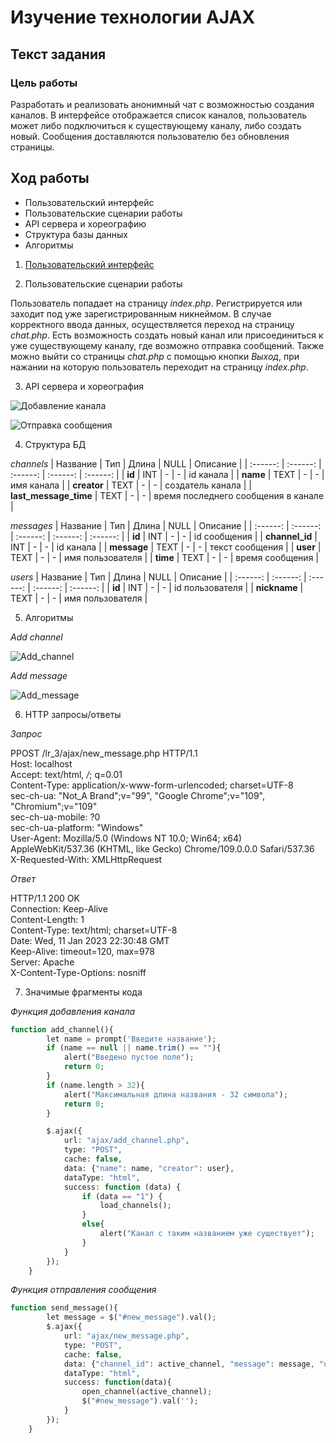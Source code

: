 # Изучение технологии AJAX
## Текст задания
### Цель работы
Разработать и реализовать анонимный чат с возможностью создания каналов. В интерфейсе отображается список каналов, пользователь может либо подключиться к существующему каналу, либо создать новый. Сообщения доставляются пользователю без обновления страницы.
## Ход работы
- Пользовательский интерфейс
- Пользовательские сценарии работы
- API сервера и хореографию
- Структура базы данных
- Алгоритмы
1) [Пользовательский интерфейс](https://www.figma.com/file/6JGrp8VtBSu5qRGHfv6nN0/IS_lr_3?node-id=0%3A1&t=V3942LTOOiHZmebx-1)

2) Пользовательские сценарии работы

Пользователь попадает на страницу *index.php*. Регистрируется или заходит под уже зарегистрированным никнеймом. В случае корректного ввода данных, осуществляется переход на страницу *chat.php*. Есть возможность создать новый канал или присоединиться к уже существующему каналу, где возможно отправка сообщений. Также можно выйти со страницы *chat.php* c помощью кнопки *Выход*, при нажании на которую пользователь переходит на страницу *index.php*.

3. API сервера и хореография

![Добавление канала](add_channel.png)

![Отправка сообщения](add_message.png)

4. Структура БД

*channels*
| Название | Тип | Длина | NULL | Описание |
| :------: | :------: | :------: | :------: | :------: |
| **id** | INT | - | - | id канала |
| **name** | TEXT | - | - | имя канала |
| **creator** | TEXT | - | - | создатель канала |
| **last_message_time** | TEXT | - | - | время последнего сообщения в канале |

*messages*
| Название | Тип | Длина | NULL | Описание |
| :------: | :------: | :------: | :------: | :------: |
| **id** | INT | - | - | id сообщения |
| **channel_id** | INT | - | - | id канала |
| **message** | TEXT | - | - | текст сообщения |
| **user** | TEXT | - | - | имя пользователя |
| **time** | TEXT | - | - | время сообщения |

*users*
| Название | Тип | Длина | NULL | Описание |
| :------: | :------: | :------: | :------: | :------: |
| **id** | INT | - | - | id пользователя |
| **nickname** | TEXT | - | - | имя пользователя |

5. Алгоритмы

*Add channel*

![Add_channel](add_channel.png)

*Add message*

![Add_message](add_message.png)



6. HTTP запросы/ответы

*Запрос*

PPOST /lr_3/ajax/new_message.php HTTP/1.1 <br>
Host: localhost <br>
Accept: text/html, */*; q=0.01 <br>
Content-Type: application/x-www-form-urlencoded; charset=UTF-8 <br>
sec-ch-ua: "Not_A Brand";v="99", "Google Chrome";v="109", "Chromium";v="109" <br>
sec-ch-ua-mobile: ?0 <br>
sec-ch-ua-platform: "Windows" <br>
User-Agent: Mozilla/5.0 (Windows NT 10.0; Win64; x64) AppleWebKit/537.36 (KHTML, like Gecko) Chrome/109.0.0.0 Safari/537.36 <br>
X-Requested-With: XMLHttpRequest <br>

*Ответ*

HTTP/1.1 200 OK <br>
Connection: Keep-Alive <br>
Content-Length: 1 <br>
Content-Type: text/html; charset=UTF-8 <br>
Date: Wed, 11 Jan 2023 22:30:48 GMT <br>
Keep-Alive: timeout=120, max=978 <br>
Server: Apache <br>
X-Content-Type-Options: nosniff <br>

7. Значимые фрагменты кода

*Функция добавления канала*
```php
function add_channel(){
        let name = prompt('Введите название');
        if (name == null || name.trim() == ""){
            alert("Введено пустое поле");
            return 0;
        }
        if (name.length > 32){
            alert("Максимальная длина названия - 32 символа");
            return 0;
        }

        $.ajax({
            url: "ajax/add_channel.php",
            type: "POST",
            cache: false,
            data: {"name": name, "creator": user},
            dataType: "html",
            success: function (data) {
                if (data == "1") {
                    load_channels();
                }
                else{
                    alert("Канал с таким названием уже существует");
                }
            }
        });
    }
```

*Функция отправления сообщения*
```php
function send_message(){
        let message = $("#new_message").val();
        $.ajax({
            url: "ajax/new_message.php",
            type: "POST",
            cache: false,
            data: {"channel_id": active_channel, "message": message, "user": user},
            dataType: "html",
            success: function(data){
                open_channel(active_channel);
                $("#new_message").val('');
            }
        });
    }
```
